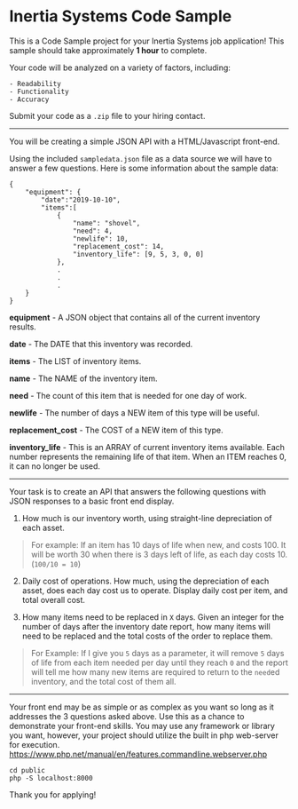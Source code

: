 # Inertia Systems Code Sample
This is a Code Sample project for your Inertia Systems job application!
This sample should take approximately **1 hour** to complete. 

Your code will be analyzed on a variety of factors, including:

    - Readability
    - Functionality
    - Accuracy

Submit your code as a `.zip` file to your hiring contact.

-------------

You will be creating a simple JSON API with a HTML/Javascript front-end.

Using the included `sampledata.json` file as a data source we will have to answer a few questions.  Here is some information about the sample data:

```
{
    "equipment": { 
        "date":"2019-10-10", 
        "items":[            
            {
                "name": "shovel",  
                "need": 4,         
                "newlife": 10,     
                "replacement_cost": 14,   
                "inventory_life": [9, 5, 3, 0, 0]                         
            },
            .
            .
            .
    }
}
```
**equipment** - A JSON object that contains all of the current inventory results.

**date** - The DATE that this inventory was recorded.

**items** - The LIST of inventory items.

**name** - The NAME of the inventory item.

**need** - The count of this item that is needed for one day of work.

**newlife** - The number of days a NEW item of this type will be useful.

**replacement_cost** - The COST of a NEW item of this type.

**inventory_life** - This is an ARRAY of current inventory items available.  Each number represents the remaining life of that item.  When an ITEM reaches 0, it can no longer be used.

-------

Your task is to create an API that answers the following questions with JSON responses to a basic front end display.

1. How much is our inventory worth, using straight-line depreciation of each asset.  
>For example: If an item has 10 days of life when new, and costs 100.  It will be worth 30 when there is 3 days left of life, as each day costs 10.  (`100/10 = 10`)

2.  Daily cost of operations.  How much, using the depreciation of each asset, does each day cost us to operate.  Display daily cost per item, and total overall cost.

3.  How many items need to be replaced in `X` days.  Given an integer for the number of days after the inventory date report, how many items will need to be replaced and the total costs of the order to replace them.
>For Example:  If I give you `5` days as a parameter, it will remove `5` days of life from each item needed per day until they reach `0` and the report will tell me how many new items are required to return to the `need`ed inventory, and the total cost of them all. 

----
Your front end may be as simple or as complex as you want so long as it addresses the 3 questions asked above.  Use this as a chance to demonstrate your front-end skills.  You may use any framework or library you want, however, your project should utilize the built in php web-server for execution. https://www.php.net/manual/en/features.commandline.webserver.php

```
cd public
php -S localhost:8000
````

Thank you for applying!  


